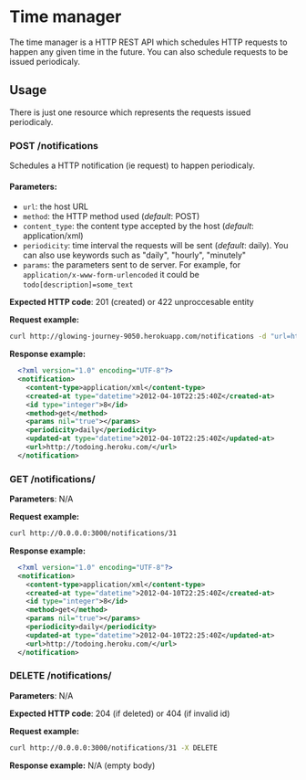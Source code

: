 # Time manager

The time manager is a HTTP REST API which schedules HTTP requests to happen any given time in the future. You can also schedule requests to be issued periodicaly.

## Usage

There is just one resource which represents the requests issued periodicaly.

### POST /notifications

Schedules a HTTP notification (ie request) to happen periodicaly.

#### Parameters:

- ``url``: the host URL
- ``method``: the HTTP method used (*default*: POST)
- ``content_type``: the content type accepted by the host (*default*: application/xml)
- ``periodicity``: time interval the requests will be sent (*default*: daily). You can also use keywords such as "daily", "hourly", "minutely"
- ``params``: the parameters sent to de server. For example, for ``application/x-www-form-urlencoded`` it could be ``todo[description]=some_text``

**Expected HTTP code**: 201 (created) or 422 unproccesable entity

**Request example:**

```bash
curl http://glowing-journey-9050.herokuapp.com/notifications -d "url=http://google.com&method=post"
```

**Response example:**

```xml
  <?xml version="1.0" encoding="UTF-8"?>
  <notification>
    <content-type>application/xml</content-type>
    <created-at type="datetime">2012-04-10T22:25:40Z</created-at>
    <id type="integer">8</id>
    <method>get</method>
    <params nil="true"></params>
    <periodicity>daily</periodicity>
    <updated-at type="datetime">2012-04-10T22:25:40Z</updated-at>
    <url>http://todoing.heroku.com/</url>
  </notification>
```

### GET /notifications/<id>

**Parameters**: N/A

**Request example:**

```bash
curl http://0.0.0.0:3000/notifications/31
```

**Response example:**

```xml
  <?xml version="1.0" encoding="UTF-8"?>
  <notification>
    <content-type>application/xml</content-type>
    <created-at type="datetime">2012-04-10T22:25:40Z</created-at>
    <id type="integer">8</id>
    <method>get</method>
    <params nil="true"></params>
    <periodicity>daily</periodicity>
    <updated-at type="datetime">2012-04-10T22:25:40Z</updated-at>
    <url>http://todoing.heroku.com/</url>
  </notification>
```
### DELETE /notifications/<id>

**Parameters**: N/A

**Expected HTTP code**: 204 (if deleted) or 404 (if invalid id)

**Request example:**

```bash
curl http://0.0.0.0:3000/notifications/31 -X DELETE
```

**Response example:** N/A (empty body)
